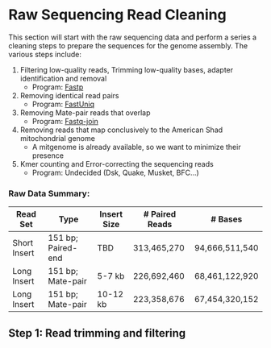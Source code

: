 # Raw Sequencing Read Cleaning
This section will start with the raw sequencing data and perform a series a cleaning steps to prepare the sequences for the genome assembly.  The various steps include:
1.  Filtering low-quality reads, Trimming low-quality bases, adapter identification and removal
    - Program: [Fastp](https://github.com/OpenGene/fastp)
2.  Removing identical read pairs
    - Program: [FastUniq](https://sourceforge.net/projects/fastuniq/)
3.  Removing Mate-pair reads that overlap
    - Program: [Fastq-join](https://github.com/brwnj/fastq-join)
4.  Removing reads that map conclusively to the American Shad mitochondrial genome
    - A mitgenome is already available, so we want to minimize their presence
5.  Kmer counting and Error-correcting the sequencing reads
    - Program: Undecided (Dsk, Quake, Musket, BFC...)

### Raw Data Summary:
| Read Set | Type | Insert Size | \# Paired Reads | # Bases |
| --- | --- | --- | --- | --- |
| Short Insert | 151 bp; Paired-end | TBD | 313,465,270 | 94,666,511,540 |
| Long Insert | 151 bp; Mate-pair | 5-7 kb | 226,692,460 | 68,461,122,920 |
| Long Insert | 151 bp; Mate-pair | 10-12 kb | 223,358,676 | 67,454,320,152 |


## Step 1:  Read trimming and filtering
